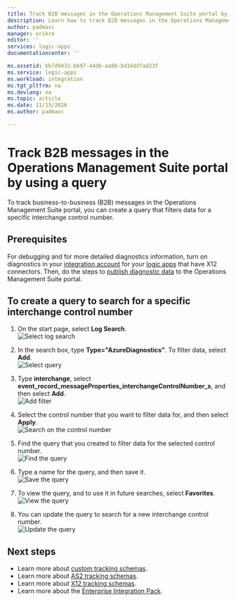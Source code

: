 ```yaml
---
title: Track B2B messages in the Operations Management Suite portal by using a query | Microsoft Docs
description: Learn how to track B2B messages in the Operations Management Suite portal by using a query.
author: padmavc
manager: erikre
editor: ''
services: logic-apps
documentationcenter: ''

ms.assetid: bb7d9432-b697-44db-aa88-bd16ddfad23f
ms.service: logic-apps
ms.workload: integration
ms.tgt_pltfrm: na
ms.devlang: na
ms.topic: article
ms.date: 11/13/2016
ms.author: padmavc

---
```

# Track B2B messages in the Operations Management Suite portal by using a query
To track business-to-business (B2B) messages in the Operations Management Suite portal, you can create a query that filters data for a specific interchange control number.

## Prerequisites

For debugging and for more detailed diagnostics information, turn on diagnostics in your [integration account](app-service-logic-monitor-b2b-message.md) for your [logic apps](../logic-apps/logic-apps-monitor-your-logic-apps.md#azure-diagnostics-and-alerts) that have X12 connectors. Then, do the steps to [publish diagnostic data](../logic-apps/logic-apps-track-b2b-messages-omsportal.md) to the Operations Management Suite portal.

## To create a query to search for a specific interchange control number

1. On the start page, select **Log Search**.  
![Select log search](media/logic-apps-track-b2b-messages-omsportal-query-filter-control-number/logsearch.png)

2. In the search box, type **Type="AzureDiagnostics"**. To filter data, select **Add**.  
![Select query](media/logic-apps-track-b2b-messages-omsportal-query-filter-control-number/query1.png)

3. Type **interchange**, select **event_record_messageProperties_interchangeControlNumber_s**, and then select **Add**.  
![Add filter](media/logic-apps-track-b2b-messages-omsportal-query-filter-control-number/query2.png)

4. Select the control number that you want to filter data for, and then select **Apply**.  
![Search on the control number](media/logic-apps-track-b2b-messages-omsportal-query-filter-control-number/query3.png)

5. Find the query that you created to filter data for the selected control number.   
![Find the query](media/logic-apps-track-b2b-messages-omsportal-query-filter-control-number/query4.png)

6. Type a name for the query, and then save it.   
![Save the query](media/logic-apps-track-b2b-messages-omsportal-query-filter-control-number/query5.png)

7. To view the query, and to use it in future searches, select **Favorites**.  
![View the query](media/logic-apps-track-b2b-messages-omsportal-query-filter-control-number/query7.png)

8. You can update the query to search for a new interchange control number.  
![Update the query](media/logic-apps-track-b2b-messages-omsportal-query-filter-control-number/query6.png)


## Next steps
* Learn more about [custom tracking schemas](logic-apps-track-integration-account-custom-tracking-schema.md).   
* Learn more about [AS2 tracking schemas](logic-apps-track-integration-account-as2-tracking-schemas.md).    
* Learn more about [X12 tracking schemas](logic-apps-track-integration-account-x12-tracking-schema.md).  
* Learn more about the [Enterprise Integration Pack](../logic-apps/logic-apps-enterprise-integration-overview.md).
